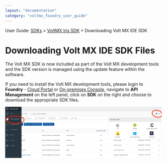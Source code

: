 ```yaml
---
layout: "documentation"
category: "voltmx_foundry_user_guide"
---
```

                             

User Guide: [SDKs](../Foundry_SDKs.html) > [VoltMX Iris SDK](Installing_VoltMXJS_SDK.html) > Downloading Volt MX IDE SDK

Downloading Volt MX IDE SDK Files
=================================

The Volt MX SDK is now included as part of the Volt MX development tools and the SDK version is managed using the update feature within the software.

<p>If you need to install the Volt MX development tools, please login to <b>Foundry</b> - <a href="../Accessing_VoltMX_MBaaS_Portal.html">Cloud Portal</a> or <a href="../How_to_access_VoltMX_Foundry_Portal_on-Prem.html">On-premises Console</a>, navigate to <b>API Management</b> on the left panel, click on <b>SDK</b> on the right and choose to download the appropriate SDK files.</p>

![](../Resources/Images/OnPrem/VoltMXJS-SDKs.png)
